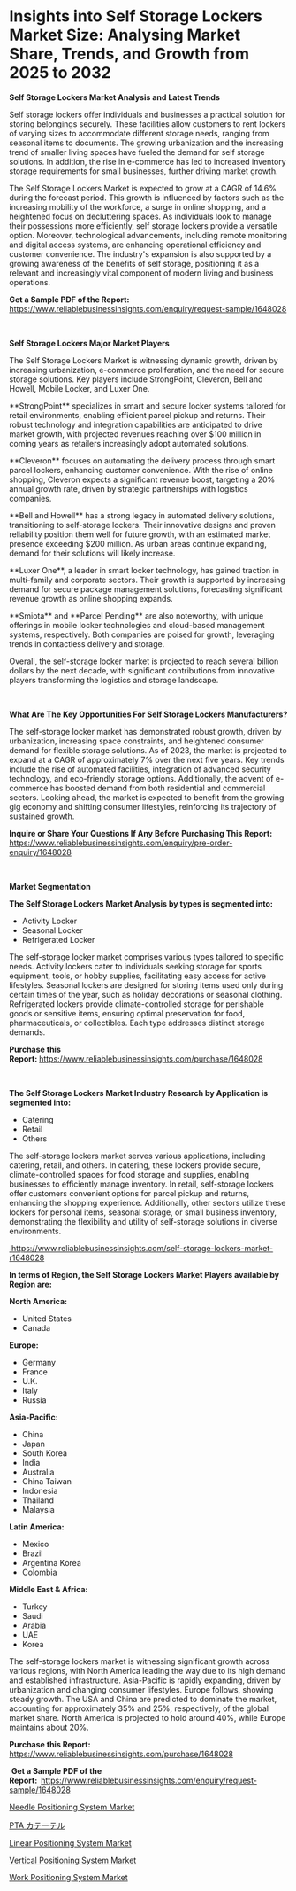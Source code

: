 <p><h1>Insights into Self Storage Lockers Market Size: Analysing Market Share, Trends, and Growth from 2025 to 2032</h1></p><p><strong>Self Storage Lockers Market Analysis and Latest Trends</strong></p>
<p><p>Self storage lockers offer individuals and businesses a practical solution for storing belongings securely. These facilities allow customers to rent lockers of varying sizes to accommodate different storage needs, ranging from seasonal items to documents. The growing urbanization and the increasing trend of smaller living spaces have fueled the demand for self storage solutions. In addition, the rise in e-commerce has led to increased inventory storage requirements for small businesses, further driving market growth.</p><p>The Self Storage Lockers Market is expected to grow at a CAGR of 14.6% during the forecast period. This growth is influenced by factors such as the increasing mobility of the workforce, a surge in online shopping, and a heightened focus on decluttering spaces. As individuals look to manage their possessions more efficiently, self storage lockers provide a versatile option. Moreover, technological advancements, including remote monitoring and digital access systems, are enhancing operational efficiency and customer convenience. The industry's expansion is also supported by a growing awareness of the benefits of self storage, positioning it as a relevant and increasingly vital component of modern living and business operations.</p></p>
<p><strong>Get a Sample PDF of the Report:&nbsp;</strong> <a href="https://www.reliablebusinessinsights.com/enquiry/request-sample/1648028?utm_campaign=101&utm_medium=2&utm_source=Github&utm_content=ia&utm_term=22022025&utm_id=self-storage-lockers">https://www.reliablebusinessinsights.com/enquiry/request-sample/1648028</a></p>
<p>&nbsp;</p>
<p><strong>Self Storage Lockers Major Market Players</strong></p>
<p><p>The Self Storage Lockers Market is witnessing dynamic growth, driven by increasing urbanization, e-commerce proliferation, and the need for secure storage solutions. Key players include StrongPoint, Cleveron, Bell and Howell, Mobile Locker, and Luxer One.</p><p>**StrongPoint** specializes in smart and secure locker systems tailored for retail environments, enabling efficient parcel pickup and returns. Their robust technology and integration capabilities are anticipated to drive market growth, with projected revenues reaching over $100 million in coming years as retailers increasingly adopt automated solutions.</p><p>**Cleveron** focuses on automating the delivery process through smart parcel lockers, enhancing customer convenience. With the rise of online shopping, Cleveron expects a significant revenue boost, targeting a 20% annual growth rate, driven by strategic partnerships with logistics companies.</p><p>**Bell and Howell** has a strong legacy in automated delivery solutions, transitioning to self-storage lockers. Their innovative designs and proven reliability position them well for future growth, with an estimated market presence exceeding $200 million. As urban areas continue expanding, demand for their solutions will likely increase.</p><p>**Luxer One**, a leader in smart locker technology, has gained traction in multi-family and corporate sectors. Their growth is supported by increasing demand for secure package management solutions, forecasting significant revenue growth as online shopping expands.</p><p>**Smiota** and **Parcel Pending** are also noteworthy, with unique offerings in mobile locker technologies and cloud-based management systems, respectively. Both companies are poised for growth, leveraging trends in contactless delivery and storage. </p><p>Overall, the self-storage locker market is projected to reach several billion dollars by the next decade, with significant contributions from innovative players transforming the logistics and storage landscape.</p></p>
<p>&nbsp;</p>
<p><strong>What Are The Key Opportunities For Self Storage Lockers Manufacturers?</strong></p>
<p><p>The self-storage locker market has demonstrated robust growth, driven by urbanization, increasing space constraints, and heightened consumer demand for flexible storage solutions. As of 2023, the market is projected to expand at a CAGR of approximately 7% over the next five years. Key trends include the rise of automated facilities, integration of advanced security technology, and eco-friendly storage options. Additionally, the advent of e-commerce has boosted demand from both residential and commercial sectors. Looking ahead, the market is expected to benefit from the growing gig economy and shifting consumer lifestyles, reinforcing its trajectory of sustained growth.</p></p>
<p><strong>Inquire or Share Your Questions If Any Before Purchasing This Report:</strong> <a href="https://www.reliablebusinessinsights.com/enquiry/pre-order-enquiry/1648028?utm_campaign=101&utm_medium=2&utm_source=Github&utm_content=ia&utm_term=22022025&utm_id=self-storage-lockers">https://www.reliablebusinessinsights.com/enquiry/pre-order-enquiry/1648028</a></p>
<p>&nbsp;</p>
<p><strong>Market Segmentation</strong></p>
<p><strong>The Self Storage Lockers Market Analysis by types is segmented into:</strong></p>
<p><ul><li>Activity Locker</li><li>Seasonal Locker</li><li>Refrigerated Locker</li></ul></p>
<p><p>The self-storage locker market comprises various types tailored to specific needs. Activity lockers cater to individuals seeking storage for sports equipment, tools, or hobby supplies, facilitating easy access for active lifestyles. Seasonal lockers are designed for storing items used only during certain times of the year, such as holiday decorations or seasonal clothing. Refrigerated lockers provide climate-controlled storage for perishable goods or sensitive items, ensuring optimal preservation for food, pharmaceuticals, or collectibles. Each type addresses distinct storage demands.</p></p>
<p><strong>Purchase this Report:&nbsp;</strong><a href="https://www.reliablebusinessinsights.com/purchase/1648028?utm_campaign=101&utm_medium=2&utm_source=Github&utm_content=ia&utm_term=22022025&utm_id=self-storage-lockers">https://www.reliablebusinessinsights.com/purchase/1648028</a></p>
<p>&nbsp;</p>
<p><strong>The Self Storage Lockers Market Industry Research by Application is segmented into:</strong></p>
<p><ul><li>Catering</li><li>Retail</li><li>Others</li></ul></p>
<p><p>The self-storage lockers market serves various applications, including catering, retail, and others. In catering, these lockers provide secure, climate-controlled spaces for food storage and supplies, enabling businesses to efficiently manage inventory. In retail, self-storage lockers offer customers convenient options for parcel pickup and returns, enhancing the shopping experience. Additionally, other sectors utilize these lockers for personal items, seasonal storage, or small business inventory, demonstrating the flexibility and utility of self-storage solutions in diverse environments.</p></p>
<p><a href="https://www.reliablebusinessinsights.com/self-storage-lockers-market-r1648028?utm_campaign=101&utm_medium=2&utm_source=Github&utm_content=ia&utm_term=22022025&utm_id=self-storage-lockers">&nbsp;https://www.reliablebusinessinsights.com/self-storage-lockers-market-r1648028</a></p>
<p><strong>In terms of Region, the Self Storage Lockers Market Players available by Region are:</strong></p>
<p>
    <p> <strong> North America: </strong>
        <ul>
            <li>United States</li>
            <li>Canada</li>
        </ul>
        </p> 
    <p> <strong> Europe: </strong>
        <ul>
            <li>Germany</li>
            <li>France</li>
            <li>U.K.</li>
            <li>Italy</li>
            <li>Russia</li>
        </ul>
        </p> 
    <p> <strong> Asia-Pacific: </strong>
        <ul>
            <li>China</li>
            <li>Japan</li>
            <li>South Korea</li>
            <li>India</li>
            <li>Australia</li>
            <li>China Taiwan</li>
            <li>Indonesia</li>
            <li>Thailand</li>
            <li>Malaysia</li>
        </ul>
        </p> 
    <p> <strong> Latin America: </strong>
        <ul>
            <li>Mexico</li>
            <li>Brazil</li>
            <li>Argentina Korea</li>
            <li>Colombia</li>
        </ul>
        </p> 
    <p> <strong> Middle East & Africa: </strong>
        <ul>
            <li>Turkey</li>
            <li>Saudi</li>
            <li>Arabia</li>
            <li>UAE</li>
            <li>Korea</li>
        </ul>
    </p>
    </p>
<p><p>The self-storage lockers market is witnessing significant growth across various regions, with North America leading the way due to its high demand and established infrastructure. Asia-Pacific is rapidly expanding, driven by urbanization and changing consumer lifestyles. Europe follows, showing steady growth. The USA and China are predicted to dominate the market, accounting for approximately 35% and 25%, respectively, of the global market share. North America is projected to hold around 40%, while Europe maintains about 20%.</p></p>
<p><strong>Purchase this Report: </strong><a href="https://www.reliablebusinessinsights.com/purchase/1648028?utm_campaign=101&utm_medium=2&utm_source=Github&utm_content=ia&utm_term=22022025&utm_id=self-storage-lockers">https://www.reliablebusinessinsights.com/purchase/1648028</a></p>
<p>&nbsp;<strong>Get a Sample PDF of the Report:&nbsp;&nbsp;</strong><a href="https://www.reliablebusinessinsights.com/enquiry/request-sample/1648028?utm_campaign=101&utm_medium=2&utm_source=Github&utm_content=ia&utm_term=22022025&utm_id=self-storage-lockers">https://www.reliablebusinessinsights.com/enquiry/request-sample/1648028</a></p>
<p><strong></strong></p>
<p><p><a href="https://github.com/saiinylerma6/Market-Research-Report-List-1/blob/main/needle-positioning-system-market.md?utm_campaign=101&utm_medium=2&utm_source=Github&utm_content=ia&utm_term=22022025&utm_id=self-storage-lockers">Needle Positioning System Market</a></p><p><a href="https://github.com/lababdou/Market-Research-Report-List-6/blob/main/944541739201.md?utm_campaign=101&utm_medium=2&utm_source=Github&utm_content=ia&utm_term=22022025&utm_id=self-storage-lockers">PTA カテーテル</a></p><p><a href="https://github.com/beyeagamizjp/Market-Research-Report-List-1/blob/main/linear-positioning-system-market.md?utm_campaign=101&utm_medium=2&utm_source=Github&utm_content=ia&utm_term=22022025&utm_id=self-storage-lockers">Linear Positioning System Market</a></p><p><a href="https://github.com/koylebondant/Market-Research-Report-List-1/blob/main/vertical-positioning-system-market.md?utm_campaign=101&utm_medium=2&utm_source=Github&utm_content=ia&utm_term=22022025&utm_id=self-storage-lockers">Vertical Positioning System Market</a></p><p><a href="https://github.com/kukolkasimo5/Market-Research-Report-List-1/blob/main/work-positioning-system-market.md?utm_campaign=101&utm_medium=2&utm_source=Github&utm_content=ia&utm_term=22022025&utm_id=self-storage-lockers">Work Positioning System Market</a></p></p>
